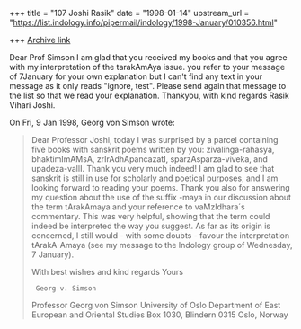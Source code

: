 +++
title = "107 Joshi Rasik"
date = "1998-01-14"
upstream_url = "https://list.indology.info/pipermail/indology/1998-January/010356.html"

+++
[Archive link](https://list.indology.info/pipermail/indology/1998-January/010356.html)

Dear Prof Simson
I am glad that you received my books and  that you agree 
with my interpretation of the tarakAmAya issue. you refer 
to your message of 7January for your own explanation but 
I can't find any text in your message as it only reads 
"ignore, test". Please send again that message to the 
list so that we read your explanation.
Thankyou, with kind regards
Rasik Vihari Joshi.

On Fri, 9 Jan 1998, Georg von Simson wrote:

> Dear Professor Joshi,
> 	today I was surprised by a parcel containing five books with
> sanskrit poems written by you: zivalinga-rahasya, bhaktimImAMsA,
> zrIrAdhApancazatI, sparzAsparza-viveka, and upadeza-vallI. Thank you very
> much indeed! I am glad to see that sanskrit is still in use for scholarly
> and poetical purposes, and I am looking forward to reading your poems.
> 	Thank you also for answering my question about the use of the
> suffix -maya in our discussion about the term tArakAmaya and your reference
> to vaMzIdhara´s commentary. This was very helpful, showing that the term
> could indeed be interpreted the way you suggest. As far as its origin is
> concerned, I still would - with some doubts - favour the interpretation
> tArakA-Amaya (see my message to the Indology group of Wednesday, 7 January).
> 
> With best wishes and kind regards
> 	Yours
> 
>      Georg v. Simson
> 
> Professor Georg von Simson
> University of Oslo
> Department of East European and Oriental Studies
> Box 1030, Blindern
> 0315 Oslo, Norway
> 
> 
> 




